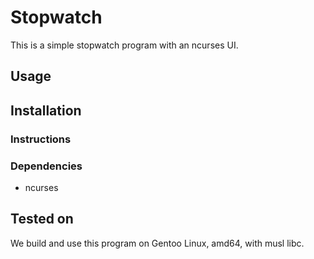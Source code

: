 # Stopwatch
This is a simple stopwatch program with an ncurses UI.

## Usage

## Installation

### Instructions

### Dependencies
* ncurses

## Tested on
We build and use this program on Gentoo Linux, amd64, with musl libc.
